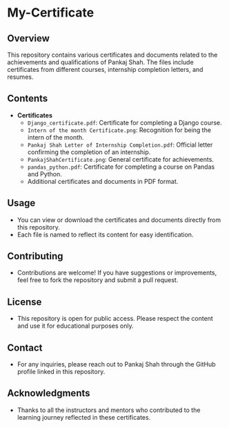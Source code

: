 # My-Certificate

## Overview

This repository contains various certificates and documents related to the achievements and qualifications of Pankaj Shah. The files include certificates from different courses, internship completion letters, and resumes.

## Contents

- **Certificates**  
  - `Django_certificate.pdf`: Certificate for completing a Django course.
  - `Intern of the month Certificate.png`: Recognition for being the intern of the month.
  - `Pankaj Shah Letter of Internship Completion.pdf`: Official letter confirming the completion of an internship.
  - `PankajShahCertificate.png`: General certificate for achievements.
  - `pandas_python.pdf`: Certificate for completing a course on Pandas and Python.
  - Additional certificates and documents in PDF format.

## Usage

- You can view or download the certificates and documents directly from this repository.
- Each file is named to reflect its content for easy identification.

## Contributing

- Contributions are welcome! If you have suggestions or improvements, feel free to fork the repository and submit a pull request.

## License

- This repository is open for public access. Please respect the content and use it for educational purposes only.

## Contact

- For any inquiries, please reach out to Pankaj Shah through the GitHub profile linked in this repository.

## Acknowledgments

- Thanks to all the instructors and mentors who contributed to the learning journey reflected in these certificates.
